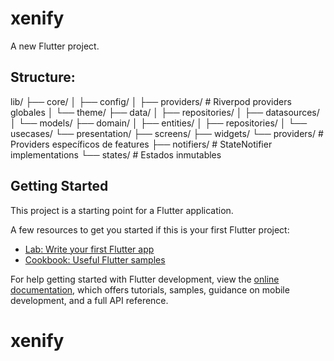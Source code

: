 # xenify

A new Flutter project.

## Structure:

lib/
├── core/
│   ├── config/
│   ├── providers/      # Riverpod providers globales
│   └── theme/
├── data/
│   ├── repositories/
│   ├── datasources/
│   └── models/
├── domain/
│   ├── entities/
│   ├── repositories/
│   └── usecases/
└── presentation/
    ├── screens/
    ├── widgets/
    └── providers/      # Providers específicos de features
        ├── notifiers/  # StateNotifier implementations
        └── states/     # Estados inmutables

## Getting Started

This project is a starting point for a Flutter application.

A few resources to get you started if this is your first Flutter project:

- [Lab: Write your first Flutter app](https://docs.flutter.dev/get-started/codelab)
- [Cookbook: Useful Flutter samples](https://docs.flutter.dev/cookbook)

For help getting started with Flutter development, view the
[online documentation](https://docs.flutter.dev/), which offers tutorials,
samples, guidance on mobile development, and a full API reference.
# xenify
